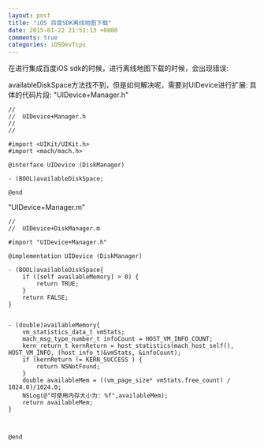 ```yaml
---
layout: post
title: "iOS 百度SDK离线地图下载"
date: 2015-01-22 21:51:13 +0800
comments: true
categories: iOSDevTips 
---
```

在进行集成百度iOS sdk的时候，进行离线地图下载的时候，会出现错误:  

availableDiskSpace方法找不到，但是如何解决呢，需要对UIDevice进行扩展:
具体的代码片段:
"UIDevice+Manager.h"  

```
//
//  UIDevice+Manager.h
//
//

#import <UIKit/UIKit.h>
#import <mach/mach.h>

@interface UIDevice (DiskManager)

- (BOOL)availableDiskSpace;

@end
```
"UIDevice+Manager.m"
```
//
//  UIDevice+DiskManager.m

#import "UIDevice+Manager.h"

@implementation UIDevice (DiskManager)

- (BOOL)availableDiskSpace{
    if ([self availableMemory] > 0) {
        return TRUE;
    }
    return FALSE;
}


- (double)availableMemory{
    vm_statistics_data_t vmStats;
    mach_msg_type_number_t infoCount = HOST_VM_INFO_COUNT;
    kern_return_t kernReturn = host_statistics(mach_host_self(), HOST_VM_INFO, (host_info_t)&vmStats, &infoCount);
    if (kernReturn != KERN_SUCCESS ) {
        return NSNotFound;
    }
    double availableMem = ((vm_page_size* vmStats.free_count) / 1024.0)/1024.0;
    NSLog(@"可使用内存大小为: %f",availableMem);
    return availableMem;
}



@end

```

